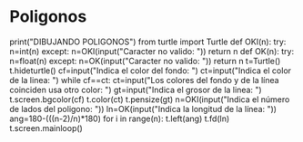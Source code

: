 # Poligonos
print("DIBUJANDO POLIGONOS")
from turtle import Turtle
def OKI(n):
    try:
		   n=int(n)
		except:
		   n=OKI(input("Caracter no valido: "))
		return n
def OK(n):
    try:
		   n=float(n)
		except:
		   n=OK(input("Caracter no valido: "))
		return n
t=Turtle()
t.hideturtle()
cf=input("Indica el color del fondo: ")
ct=input("Indica el color de la linea: ")
while cf==ct:
    ct=input("Los colores del fondo y de la línea coinciden usa otro color: ")
gt=input("Indica el grosor de la linea: ")
t.screen.bgcolor(cf)
t.color(ct)
t.pensize(gt)
n=OKI(input("Indica el número de lados del poligono: "))
ln=OK(input("Indica la longitud de la línea: "))
ang=180-(((n-2)/n)*180)
for i in range(n):
    t.left(ang)
		t.fd(ln)
t.screen.mainloop()



  
